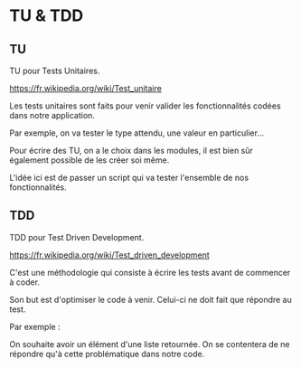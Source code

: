 # TU & TDD

## TU

TU pour Tests Unitaires.

https://fr.wikipedia.org/wiki/Test_unitaire

Les tests unitaires sont faits pour venir valider les fonctionnalités codées dans notre application.

Par exemple, on va tester le type attendu, une valeur en particulier...

Pour écrire des TU, on a le choix dans les modules, il est bien sûr également possible de les créer soi même.

L'idée ici est de passer un script qui va tester l'ensemble de nos fonctionnalités.

## TDD

TDD pour Test Driven Development.

https://fr.wikipedia.org/wiki/Test_driven_development

C'est une méthodologie qui consiste à écrire les tests avant de commencer à coder.

Son but est d'optimiser le code à venir. Celui-ci ne doit fait que répondre au test.

Par exemple :

On souhaite avoir un élément d'une liste retournée. On se contentera de ne répondre qu'à cette problématique dans notre code.